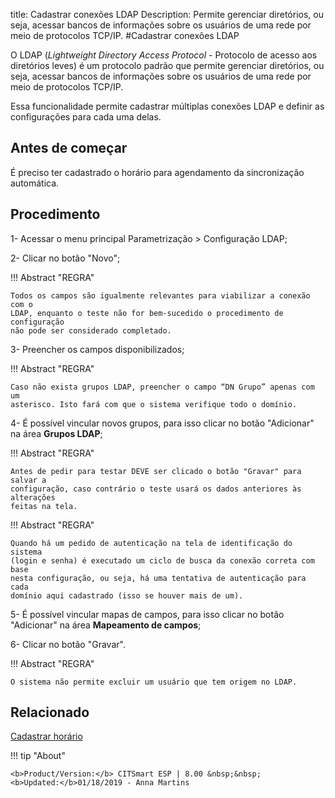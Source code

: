 title: Cadastrar conexões LDAP
Description: Permite gerenciar diretórios, ou seja, acessar bancos de informações sobre os usuários de uma rede por meio de protocolos TCP/IP.
#Cadastrar conexões LDAP

O LDAP (*Lightweight Directory Access Protocol* - Protocolo de acesso aos
diretórios leves) é um protocolo padrão que permite gerenciar diretórios, ou
seja, acessar bancos de informações sobre os usuários de uma rede por meio de
protocolos TCP/IP.

Essa funcionalidade permite cadastrar múltiplas conexões LDAP e definir as
configurações para cada uma delas.

Antes de começar
--------------------

É preciso ter cadastrado o horário para agendamento da sincronização automática.

Procedimento
----------------

1-  Acessar o menu principal Parametrização \> Configuração LDAP;

2-  Clicar no botão "Novo";

!!! Abstract "REGRA"

    Todos os campos são igualmente relevantes para viabilizar a conexão com o
    LDAP, enquanto o teste não for bem-sucedido o procedimento de configuração
    não pode ser considerado completado.

3-  Preencher os campos disponibilizados;

!!! Abstract "REGRA"

    Caso não exista grupos LDAP, preencher o campo “DN Grupo” apenas com um
    asterisco. Isto fará com que o sistema verifique todo o domínio.

4-  É possível vincular novos grupos, para isso clicar no botão "Adicionar" na
    área **Grupos LDAP**;

!!! Abstract "REGRA"

    Antes de pedir para testar DEVE ser clicado o botão "Gravar" para salvar a
    configuração, caso contrário o teste usará os dados anteriores às alterações
    feitas na tela.

!!! Abstract "REGRA"

    Quando há um pedido de autenticação na tela de identificação do sistema
    (login e senha) é executado um ciclo de busca da conexão correta com base
    nesta configuração, ou seja, há uma tentativa de autenticação para cada
    domínio aqui cadastrado (isso se houver mais de um).

5-  É possível vincular mapas de campos, para isso clicar no botão "Adicionar"
    na área **Mapeamento de campos**;

6-  Clicar no botão "Gravar".

!!! Abstract "REGRA"

    O sistema não permite excluir um usuário que tem origem no LDAP.


Relacionado
-----------

[Cadastrar horário](/pt-br/citsmart-esp-8/processes/event/configuration/register-time.html)

!!! tip "About"

    <b>Product/Version:</b> CITSmart ESP | 8.00 &nbsp;&nbsp;
    <b>Updated:</b>01/18/2019 - Anna Martins
